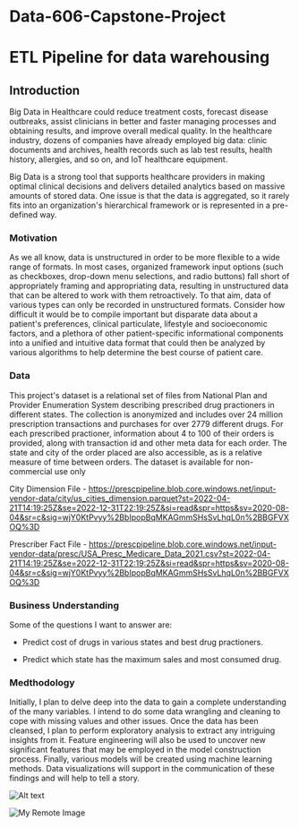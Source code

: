 # Data-606-Capstone-Project

# ETL Pipeline for data warehousing


## Introduction
Big Data in Healthcare could reduce treatment costs, forecast disease outbreaks, assist clinicians in better and faster managing processes and obtaining results, and improve overall medical quality. In the healthcare industry, dozens of companies have already employed big data: clinic documents and archives, health records such as lab test results, health history, allergies, and so on, and IoT healthcare equipment.

Big Data is a strong tool that supports healthcare providers in making optimal clinical decisions and delivers detailed analytics based on massive amounts of stored data. One issue is that the data is aggregated, so it rarely fits into an organization's hierarchical framework or is represented in a pre-defined way.


### Motivation
As we all know, data is unstructured in order to be more flexible to a wide range of formats. In most cases, organized framework input options (such as checkboxes, drop-down menu selections, and radio buttons) fall short of appropriately framing and appropriating data, resulting in unstructured data that can be altered to work with them retroactively. To that aim, data of various types can only be recorded in unstructured formats. Consider how difficult it would be to compile important but disparate data about a patient's preferences, clinical particulate, lifestyle and socioeconomic factors, and a plethora of other patient-specific informational components into a unified and intuitive data format that could then be analyzed by various algorithms to help determine the best course of patient care.


### Data
This project's dataset is a relational set of files from National Plan and Provider Enumeration System describing prescribed drug practioners in different states. The collection is anonymized and includes over 24 million prescription transactions and purchases for over 2779 different drugs. For each prescribed practioner, information about 4 to 100 of their orders is provided, along with transaction id and other meta data for each order. The state and city of the order placed are also accessible, as is a relative measure of time between orders. The dataset is available for non-commercial use only 

City Dimension File - https://prescpipeline.blob.core.windows.net/input-vendor-data/city/us_cities_dimension.parquet?st=2022-04-21T14:19:25Z&se=2022-12-31T22:19:25Z&si=read&spr=https&sv=2020-08-04&sr=c&sig=wjY0KtPvyy%2BbIpopBqMKAGmmSHsSvLhqL0n%2BBGFVXOQ%3D

Prescriber Fact File - https://prescpipeline.blob.core.windows.net/input-vendor-data/presc/USA_Presc_Medicare_Data_2021.csv?st=2022-04-21T14:19:25Z&se=2022-12-31T22:19:25Z&si=read&spr=https&sv=2020-08-04&sr=c&sig=wjY0KtPvyy%2BbIpopBqMKAGmmSHsSvLhqL0n%2BBGFVXOQ%3D


### Business Understanding
Some of the questions I want to answer are:
- Predict cost of drugs in various states and best drug practioners.

- Predict which state has the maximum sales and most consumed drug.


### Medthodology
Initially, I plan to delve deep into the data to gain a complete understanding of the many variables. I intend to do some data wrangling and cleaning to cope with missing values and other issues. Once the data has been cleansed, I plan to perform exploratory analysis to extract any intriguing insights from it. Feature engineering will also be used to uncover new significant features that may be employed in the model construction process. Finally, various models will be created using machine learning methods. Data visualizations will support in the communication of these findings and will help to tell a story.


<img src="[/path/to/img.jpg]([https://github.com/princecj65779/abc/blob/main/Copy%20of%20Copy%20of%2023andMe%20Genomics.png](https://github.com/princecj65779/abc/blob/main/Copy%20of%20Copy%20of%2023andMe%20Genomics%20(2).png))" alt="Alt text" title="Optional title">

![My Remote Image]([https://www.dropbox.com/s/.../my-remote-image.jpg?dl=0]([https://github.com/princecj65779/abc/blob/main/Copy%20of%20Copy%20of%2023andMe%20Genomics.pn](https://github.com/princecj65779/abc/blob/main/Copy%20of%20Copy%20of%2023andMe%20Genomics%20(2).png)))
